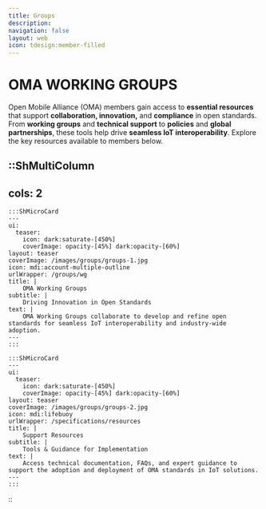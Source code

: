 ```yaml
---
title: Groups
description:
navigation: false
layout: web
icon: tdesign:member-filled
---
```

# OMA WORKING GROUPS

Open Mobile Alliance (OMA) members gain access to **essential resources** that support **collaboration, innovation,** and **compliance** in open standards. From **working groups** and **technical support** to **policies** and **global partnerships**, these tools help drive **seamless IoT interoperability**. Explore the key resources available to members below.  


::ShMultiColumn
---
cols: 2
---

    :::ShMicroCard
    ---
    ui:
      teaser:
        icon: dark:saturate-[450%]
        coverImage: opacity-[45%] dark:opacity-[60%]
    layout: teaser    
    coverImage: /images/groups/groups-1.jpg
    icon: mdi:account-multiple-outline
    urlWrapper: /groups/wg
    title: |
        OMA Working Groups 
    subtitle: |
        Driving Innovation in Open Standards
    text: |
        OMA Working Groups collaborate to develop and refine open standards for seamless IoT interoperability and industry-wide adoption.
    ---
    :::

    :::ShMicroCard
    ---
    ui:
      teaser:
        icon: dark:saturate-[450%]
        coverImage: opacity-[45%] dark:opacity-[60%]
    layout: teaser    
    coverImage: /images/groups/groups-2.jpg
    icon: mdi:lifebuoy
    urlWrapper: /specifications/resources
    title: |
        Support Resources 
    subtitle: |
        Tools & Guidance for Implementation
    text: |
        Access technical documentation, FAQs, and expert guidance to support the adoption and deployment of OMA standards in IoT solutions.
    ---
    :::

::